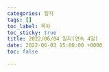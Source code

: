 ```yaml
---
categories: 일지
tags: []
toc_label: 목차
toc_sticky: true
title: 2022/06/04 일지(연속 4일)
date: 2022-06-03 15:00:00 +0000
toc: false

---
```

